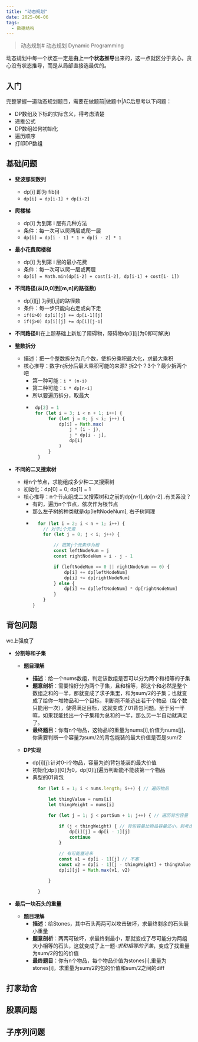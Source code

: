 ```yaml
---
title: "动态规划"
date: 2025-06-06
tags:
  - 数据结构
---
```

> 动态规划# 动态规划 Dynamic Programming

动态规划中每一个状态一定是**由上一个状态推导**出来的，这一点就区分于贪心，贪心没有状态推导，而是从局部直接选最优的。



## 入门
完整掌握一道动态规划题目，需要在做题前|做题中|AC后思考以下问题：
- DP数组及下标的实际含义，得考虑清楚 
- 递推公式
- DP数组如何初始化
- 遍历顺序
- 打印DP数组

## 基础问题 

- **斐波那契数列**
  - dp[i] 即为 fib(i)
  - `dp[i] = dp[i-1] + dp[i-2]`

- **爬楼梯**
  - dp[i] 为到第 i 层有几种方法
  - 条件：每一次可以爬两层或爬一层
  - `dp[i] = dp[i - 1] * 1 + dp[i - 2] * 1` 
  
- **最小花费爬楼梯**
  - dp[i] 为到第 i 层的最小花费
  - 条件：每一次可以爬一层或两层
  - `dp[i] = Math.min(dp[i-2] + cost[i-2], dp[i-1] + cost[i- 1])`

- **不同路径(从[0,0]到[m,n]的路径数)**
  - dp[i][j] 为到[i,j]的路径数
  - 条件：每一步只能向右走或向下走
  - `if(i>0) dp[i][j] += dp[i-1][j]`
  - `if(j>0) dp[i][j] += dp[i][j-1]`

- **不同路径II**(在上题基础上新加了障碍物，障碍物dp[i][j]为0即可解决)

- **整数拆分**
  - 描述：把一个整数拆分为几个数，使拆分乘积最大化，求最大乘积
  - 核心推导：数字n拆分后最大乘积可能的来源? 拆2个？3个？最少拆两个吧
    - 第一种可能：`i * (n-i)`
    - 第二种可能：`i * dp[n-i]`
    - 所以要遍历拆分，取最大
    - ```js
       dp[2] = 1
       for (let i = 3; i < n + 1; i++) {
            for (let j = 0; j < i; j++) {
                dp[i] = Math.max(
                    j * (i - j),
                    j * dp[i - j],
                    dp[i]
                )
            }
        }
      ```

- **不同的二叉搜索树**
  - 给n个节点，求能组成多少种二叉搜索树
  - 初始化：dp[0] = 0; dp[1] = 1
  - 核心推导：n个节点组成二叉搜索树和之前的dp[n-1],dp[n-2]..有关系没？
    - 有的，遍历n个节点，依次作为根节点
    - 那么左子树的种类就是dp[leftNodeNum], 右子树同理
    - ```js
        for (let i = 2; i < n + 1; i++) {
          // 对于i个元素
          for (let j = 0; j < i; j++) {

              // 把第j个元素作为根
              const leftNodeNum = j
              const rightNodeNum = i - j - 1

              if (leftNodeNum == 0 || rightNodeNum == 0) {
                  dp[i] += dp[leftNodeNum]
                  dp[i] += dp[rightNodeNum]
              } else {
                  dp[i] += dp[leftNodeNum] * dp[rightNodeNum]
              }
          }
      }
      ```

## 背包问题
wc上强度了

- **分割等和子集**
  - **题目理解**  
    - **描述**：给一个nums数组，判定该数组是否可以分为两个和相等的子集
    - **题意剖析**：需要恰好分为两个子集，且和相等，那这个和必然是整个数组之和的一半，那就变成了求子集里，和为sum/2的子集；也就变成了给你一堆物品和一个目标，判断能不能选出若干个物品（每个数只能用一次），使得满足目标，这就变成了01背包问题。至于另一半嘛，如果我能找出一个子集和为总和的一半，那么另一半自动就满足了。
    - **最终题目**：你有n个物品，这物品i的重量为nums[i],价值为nums[j]，你需要判断一个容量为sum/2的背包能装的最大价值是否是sum/2
  
  - **DP实现**
    - dp[i][j]:针对0-i个物品，容量为j的背包能装的最大价值
    - 初始化dp[i][0]为0，dp[0][j]遍历判断能不能装第一个物品
    - 典型的01背包
      ```js
        for (let i = 1; i < nums.length; i++) { // 遍历物品
            
            let thingValue = nums[i]
            let thingWeight = nums[i]

            for (let j = 1; j < partSum + 1; j++) { // 遍历背包容量

                if (j < thingWeight) { // 背包容量比物品容量还小，别考虑这个物品了
                    dp[i][j] = dp[i - 1][j]
                    continue
                }
                
                // 有可能塞进来
                const v1 = dp[i - 1][j] // 不塞
                const v2 = dp[i - 1][j - thingWeight] + thingValue // 塞
                dp[i][j] = Math.max(v1, v2)

            }

        }

      ```

- **最后一块石头的重量**
  - **题目理解**  
    - **描述**：给Stones，其中石头两两可以攻击破坏，求最终剩余的石头最小重量
    - **题意剖析**：两两可破坏，求最终剩最小，那就变成了尽可能分为两组大小相等的石头，这就变成了上一题-*求和相等的子集*，变成了找重量为sum/2的包的价值
    - **最终题目**：你有n个物品，每个物品价值为stones[i],重量为stones[i]，求重量为sum/2的包的价值和sum/2之间的diff

## 打家劫舍


## 股票问题


## 子序列问题